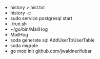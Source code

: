 - history > hist.txt
- history -c
- sudo service postgresql start
- ./run.sh
- ~/go/bin/MailHog
- MailHog
- soda generate sql AddUserToUserTable
- soda migrate
- go mod init github.com/jwaldner/fubar
